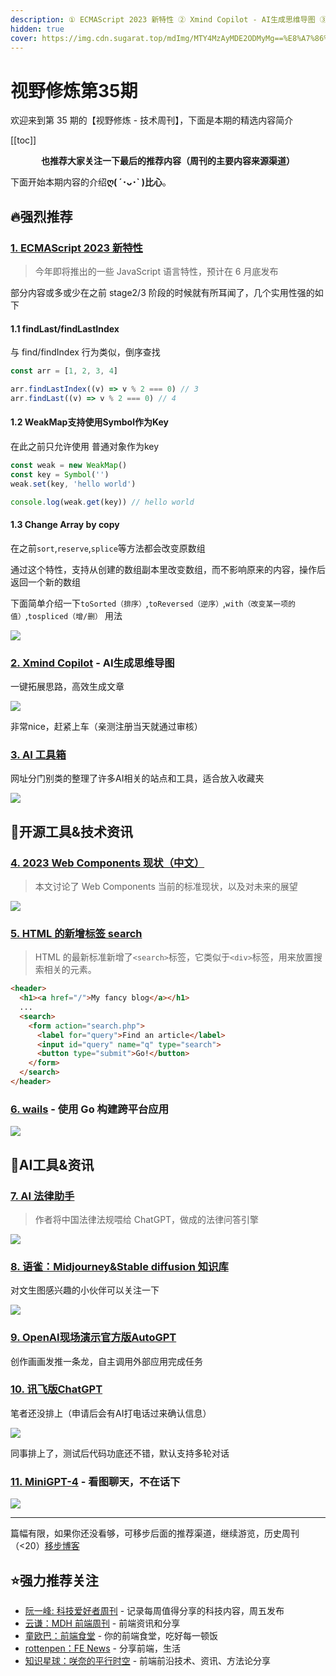 ```yaml
---
description: ① ECMAScript 2023 新特性 ② Xmind Copilot - AI生成思维导图 ③ AI 工具箱 ④ 2023 Web Components 现状（中文） ⑤ HTML 的新增标签 search ⑥ wails - 使用 Go 构建跨平台应用 ⑦ AI 法律助手 ⑧ 语雀：Midjourney&Stable diffusion 知识库 ⑨ OpenAI现场演示官方版AutoGPT ⑩ 讯飞版ChatGPT ⑪ MiniGPT-4 - 看图聊天，不在话下
hidden: true
cover: https://img.cdn.sugarat.top/mdImg/MTY4MzAyMDE2ODMyMg==%E8%A7%86%E9%87%8E%E4%BF%AE%E7%82%BC__2023-05-02+17_35_11.jpeg
---
```


# 视野修炼第35期

欢迎来到第 35 期的【视野修炼 - 技术周刊】，下面是本期的精选内容简介

[[toc]]

<center>

**​也推荐大家关注一下最后的推荐内容（周刊的主要内容来源渠道）**
</center>


下面开始本期内容的介绍**ღ( ´･ᴗ･` )比心**。
## 🔥强烈推荐
### [1. ECMAScript 2023 新特性](https://mp.weixin.qq.com/s/5TmiUeThLpVIxNG5rUsdbQ)
>今年即将推出的一些 JavaScript 语言特性，预计在 6 月底发布

部分内容或多或少在之前 stage2/3 阶段的时候就有所耳闻了，几个实用性强的如下

#### 1.1 findLast/findLastIndex

与 find/findIndex 行为类似，倒序查找

```js
const arr = [1, 2, 3, 4]

arr.findLastIndex((v) => v % 2 === 0) // 3
arr.findLast((v) => v % 2 === 0) // 4
```

#### 1.2 WeakMap支持使用Symbol作为Key

在此之前只允许使用 普通对象作为key
```js
const weak = new WeakMap()
const key = Symbol('')
weak.set(key, 'hello world')

console.log(weak.get(key)) // hello world
```

#### 1.3 Change Array by copy
在之前`sort`,`reserve`,`splice`等方法都会改变原数组

通过这个特性，支持从创建的数组副本里改变数组，而不影响原来的内容，操作后返回一个新的数组

下面简单介绍一下`toSorted（排序）`,`toReversed（逆序）`,`with（改变某一项的值）`,`tospliced（增/删）` 用法

![](https://img.cdn.sugarat.top/mdImg/MTY4Mjk5NzQxMDQ5OQ==682997410499)

### [2. Xmind Copilot](https://mp.weixin.qq.com/s/R4OE3YQP4h1kDm38xRnqBw) - AI生成思维导图
一键拓展思路，高效生成文章

![](https://img.cdn.sugarat.top/mdImg/MTY4Mjk5ODcyMzU2NQ==682998723565)

非常nice，赶紧上车（亲测注册当天就通过审核）

### [3. AI 工具箱](https://ai-bot.cn/)
网址分门别类的整理了许多AI相关的站点和工具，适合放入收藏夹

![](https://img.cdn.sugarat.top/mdImg/MTY4MzAxOTA2MzgwNg==683019063806)


## 🔧开源工具&技术资讯
### [4. 2023 Web Components 现状（中文）](https://blog.5bang.top/2023/04/21/2023_state_of_web_component)

>本文讨论了 Web Components 当前的标准现状，以及对未来的展望

![](https://img.cdn.sugarat.top/mdImg/MTY4MzAxMzI1MDYxOA==683013250618)

### [5. HTML 的新增标签 search](https://html.spec.whatwg.org/multipage/grouping-content.html#the-search-element)

>HTML 的最新标准新增了`<search>`标签，它类似于`<div>`标签，用来放置搜索相关的元素。

```html
<header>
  <h1><a href="/">My fancy blog</a></h1>
  ...
  <search>
    <form action="search.php">
      <label for="query">Find an article</label>
      <input id="query" name="q" type="search">
      <button type="submit">Go!</button>
    </form>
  </search>
</header>
```
### [6. wails](https://wails.io/zh-Hans/) - 使用 Go 构建跨平台应用

![](https://img.cdn.sugarat.top/mdImg/MTY4MzAxMzg3MDI1Nw==683013870257)

## 🤖AI工具&资讯
### [7. AI 法律助手](https://github.com/lvwzhen/law-cn-ai)
>作者将中国法律法规喂给 ChatGPT，做成的法律问答引擎

![](https://img.cdn.sugarat.top/mdImg/MTY4Mjk5NzgzMzY4Ng==682997833686)

### [8. 语雀：Midjourney&Stable diffusion 知识库](https://tob-design.yuque.com/kxcufk/mj)

对文生图感兴趣的小伙伴可以关注一下

![](https://img.cdn.sugarat.top/mdImg/MTY4Mjk5ODQyMTIyMw==682998421223)

### [9. OpenAI现场演示官方版AutoGPT](https://mp.weixin.qq.com/s/rMS8IdS0qdq6Y2nl-UM-Ew)
创作画画发推一条龙，自主调用外部应用完成任务

### [10. 讯飞版ChatGPT](https://mp.weixin.qq.com/s/DK1q729NgY3YpGjA_ma6TQ)
笔者还没排上（申请后会有AI打电话过来确认信息）

![](https://img.cdn.sugarat.top/mdImg/MTY4MzAxMjc3NTY3MA==683012775670)

同事排上了，测试后代码功底还不错，默认支持多轮对话

### [11. MiniGPT-4](https://mp.weixin.qq.com/s/afnC9OpPUH17a8wg1COuUQ) - 看图聊天，不在话下

![](https://img.cdn.sugarat.top/mdImg/MTY4MzAxODE2NTg0Mw==640.gif)

---

篇幅有限，如果你还没看够，可移步后面的推荐渠道，继续游览，历史周刊（<20）[移步博客](https://sugarat.top/weekly/index.html)

## ⭐️强力推荐关注
* [阮一峰: 科技爱好者周刊](https://www.ruanyifeng.com/blog/archives.html) - 记录每周值得分享的科技内容，周五发布
* [云谦：MDH 前端周刊](https://www.yuque.com/chencheng/mdh-weekly) - 前端资讯和分享
* [童欧巴：前端食堂](https://github.com/Geekhyt/weekly) - 你的前端食堂，吃好每一顿饭
* [rottenpen：FE News](https://rottenpen.zhubai.love/) - 分享前端，生活
* [知识星球：咲奈的平行时空](https://wx.zsxq.com/dweb2/index/group/15552285284822) - 前端前沿技术、资讯、方法论分享

